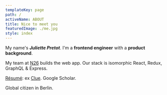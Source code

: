 ```yaml
---
templateKey: page
path: /
activeName: ABOUT
title: Nice to meet you
featuredImage: ./me.jpg
style: index
---
```


My name's **_Juliette Pretot_**. I'm a **frontend engineer** with a **product background**.

My team at [N26](https://n26.com) builds the web app. Our stack is isomorphic React, Redux, GraphQL & Express.

<span class="compact">

<span class="grey">[Ré­sumé](/about/cv): ex [Clue](https://helloclue.com/app.html). Google Scholar.</span>

<span class="grey">Global citizen in Berlin.</span>
</span>
